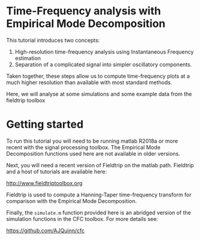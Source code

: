# Time-Frequency analysis with Empirical Mode Decomposition

This tutorial introduces two concepts:
1) High-resolution time-frequency analysis using Instantaneous Frequency
estimation
2) Separation of a complicated signal into simpler oscillatory
components.

Taken together, these steps allow us to compute time-frequency plots at a
much higher resolution than available with most standard methods.

Here, we will analyse at some simulations and some example data from the
fieldtrip toolbox

# Getting started

To run this tutorial you will need to  be running matlab R2018a or more
recent with the signal processing toolbox.
The  Empirical Mode Decomposition functions used here are not available
in older versions.

Next, you will need a recent version of Fieldtrip on the  matlab path.
Fieldtrip and a host of tutorials are available here:

http://www.fieldtriptoolbox.org

Fieldtrip is used to compute a Hanning-Taper time-frequency transform for
comparison with the Empirical Mode Decomposition.

Finally, the ```simulate.m``` function provided here is an abridged version of the simulation
functions in the CFC toolbox. For more details see:

https://github.com/AJQuinn/cfc
